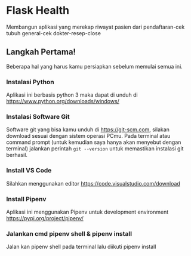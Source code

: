 # Flask Health

Membangun aplikasi yang merekap riwayat pasien dari pendaftaran-cek tubuh general-cek dokter-resep-close

## Langkah Pertama!

Beberapa hal yang harus kamu persiapkan sebelum memulai semua ini.

### Instalasi Python

Aplikasi ini berbasis python 3 maka dapat di unduh di https://www.python.org/downloads/windows/

### Instalasi Software Git

Software git yang bisa kamu unduh di https://git-scm.com, silakan download sesuai dengan sistem operasi PCmu. Pada terminal atau command prompt (untuk kemudian saya hanya akan menyebut dengan terminal) jalankan perintah `git --version` untuk memastikan instalasi git berhasil.

### Install VS Code

Silahkan menggunakan editor https://code.visualstudio.com/download

### Install Pipenv

Aplikasi ini menggunakan Pipenv untuk development environment https://pypi.org/project/pipenv/

### Jalankan cmd pipenv shell & pipenv install

Jalan kan pipenv shell pada terminal lalu diikuti pipenv install
